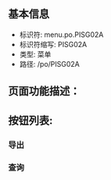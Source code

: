 
## 基本信息

- 标识符: menu.po.PISG02A
- 标识符缩写: PISG02A
- 类型: 菜单
- 路径: /po/PISG02A

## 页面功能描述：





## 按钮列表:


### 导出



### 查询


